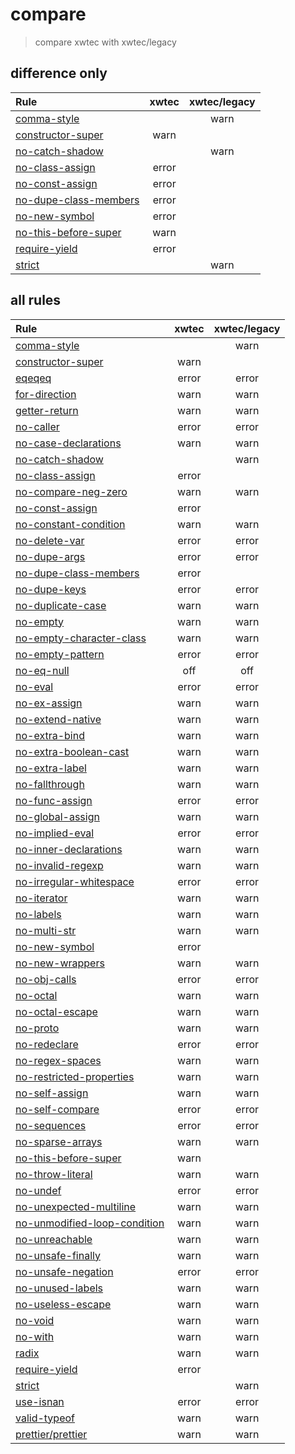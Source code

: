 # compare

> compare xwtec with xwtec/legacy

## difference only

| Rule                                                                         | xwtec | xwtec/legacy |
| :--------------------------------------------------------------------------- | :---: | :----------: |
| [comma-style](https://eslint.org/docs/rules/comma-style)                     |       |     warn     |
| [constructor-super](https://eslint.org/docs/rules/constructor-super)         | warn  |
| [no-catch-shadow](https://eslint.org/docs/rules/no-catch-shadow)             |       |     warn     |
| [no-class-assign](https://eslint.org/docs/rules/no-class-assign)             | error |
| [no-const-assign](https://eslint.org/docs/rules/no-const-assign)             | error |
| [no-dupe-class-members](https://eslint.org/docs/rules/no-dupe-class-members) | error |
| [no-new-symbol](https://eslint.org/docs/rules/no-new-symbol)                 | error |
| [no-this-before-super](https://eslint.org/docs/rules/no-this-before-super)   | warn  |
| [require-yield](https://eslint.org/docs/rules/require-yield)                 | error |
| [strict](https://eslint.org/docs/rules/strict)                               |       |     warn     |

## all rules

| Rule                                                                                       | xwtec | xwtec/legacy |
| :----------------------------------------------------------------------------------------- | :---: | :----------: |
| [comma-style](https://eslint.org/docs/rules/comma-style)                                   |       |     warn     |
| [constructor-super](https://eslint.org/docs/rules/constructor-super)                       | warn  |
| [eqeqeq](https://eslint.org/docs/rules/eqeqeq)                                             | error |    error     |
| [for-direction](https://eslint.org/docs/rules/for-direction)                               | warn  |     warn     |
| [getter-return](https://eslint.org/docs/rules/getter-return)                               | warn  |     warn     |
| [no-caller](https://eslint.org/docs/rules/no-caller)                                       | error |    error     |
| [no-case-declarations](https://eslint.org/docs/rules/no-case-declarations)                 | warn  |     warn     |
| [no-catch-shadow](https://eslint.org/docs/rules/no-catch-shadow)                           |       |     warn     |
| [no-class-assign](https://eslint.org/docs/rules/no-class-assign)                           | error |
| [no-compare-neg-zero](https://eslint.org/docs/rules/no-compare-neg-zero)                   | warn  |     warn     |
| [no-const-assign](https://eslint.org/docs/rules/no-const-assign)                           | error |
| [no-constant-condition](https://eslint.org/docs/rules/no-constant-condition)               | warn  |     warn     |
| [no-delete-var](https://eslint.org/docs/rules/no-delete-var)                               | error |    error     |
| [no-dupe-args](https://eslint.org/docs/rules/no-dupe-args)                                 | error |    error     |
| [no-dupe-class-members](https://eslint.org/docs/rules/no-dupe-class-members)               | error |
| [no-dupe-keys](https://eslint.org/docs/rules/no-dupe-keys)                                 | error |    error     |
| [no-duplicate-case](https://eslint.org/docs/rules/no-duplicate-case)                       | warn  |     warn     |
| [no-empty](https://eslint.org/docs/rules/no-empty)                                         | warn  |     warn     |
| [no-empty-character-class](https://eslint.org/docs/rules/no-empty-character-class)         | warn  |     warn     |
| [no-empty-pattern](https://eslint.org/docs/rules/no-empty-pattern)                         | error |    error     |
| [no-eq-null](https://eslint.org/docs/rules/no-eq-null)                                     |  off  |     off      |
| [no-eval](https://eslint.org/docs/rules/no-eval)                                           | error |    error     |
| [no-ex-assign](https://eslint.org/docs/rules/no-ex-assign)                                 | warn  |     warn     |
| [no-extend-native](https://eslint.org/docs/rules/no-extend-native)                         | warn  |     warn     |
| [no-extra-bind](https://eslint.org/docs/rules/no-extra-bind)                               | warn  |     warn     |
| [no-extra-boolean-cast](https://eslint.org/docs/rules/no-extra-boolean-cast)               | warn  |     warn     |
| [no-extra-label](https://eslint.org/docs/rules/no-extra-label)                             | warn  |     warn     |
| [no-fallthrough](https://eslint.org/docs/rules/no-fallthrough)                             | warn  |     warn     |
| [no-func-assign](https://eslint.org/docs/rules/no-func-assign)                             | error |    error     |
| [no-global-assign](https://eslint.org/docs/rules/no-global-assign)                         | warn  |     warn     |
| [no-implied-eval](https://eslint.org/docs/rules/no-implied-eval)                           | error |    error     |
| [no-inner-declarations](https://eslint.org/docs/rules/no-inner-declarations)               | warn  |     warn     |
| [no-invalid-regexp](https://eslint.org/docs/rules/no-invalid-regexp)                       | warn  |     warn     |
| [no-irregular-whitespace](https://eslint.org/docs/rules/no-irregular-whitespace)           | error |    error     |
| [no-iterator](https://eslint.org/docs/rules/no-iterator)                                   | warn  |     warn     |
| [no-labels](https://eslint.org/docs/rules/no-labels)                                       | warn  |     warn     |
| [no-multi-str](https://eslint.org/docs/rules/no-multi-str)                                 | warn  |     warn     |
| [no-new-symbol](https://eslint.org/docs/rules/no-new-symbol)                               | error |
| [no-new-wrappers](https://eslint.org/docs/rules/no-new-wrappers)                           | warn  |     warn     |
| [no-obj-calls](https://eslint.org/docs/rules/no-obj-calls)                                 | error |    error     |
| [no-octal](https://eslint.org/docs/rules/no-octal)                                         | warn  |     warn     |
| [no-octal-escape](https://eslint.org/docs/rules/no-octal-escape)                           | warn  |     warn     |
| [no-proto](https://eslint.org/docs/rules/no-proto)                                         | warn  |     warn     |
| [no-redeclare](https://eslint.org/docs/rules/no-redeclare)                                 | error |    error     |
| [no-regex-spaces](https://eslint.org/docs/rules/no-regex-spaces)                           | warn  |     warn     |
| [no-restricted-properties](https://eslint.org/docs/rules/no-restricted-properties)         | warn  |     warn     |
| [no-self-assign](https://eslint.org/docs/rules/no-self-assign)                             | warn  |     warn     |
| [no-self-compare](https://eslint.org/docs/rules/no-self-compare)                           | error |    error     |
| [no-sequences](https://eslint.org/docs/rules/no-sequences)                                 | error |    error     |
| [no-sparse-arrays](https://eslint.org/docs/rules/no-sparse-arrays)                         | warn  |     warn     |
| [no-this-before-super](https://eslint.org/docs/rules/no-this-before-super)                 | warn  |
| [no-throw-literal](https://eslint.org/docs/rules/no-throw-literal)                         | warn  |     warn     |
| [no-undef](https://eslint.org/docs/rules/no-undef)                                         | error |    error     |
| [no-unexpected-multiline](https://eslint.org/docs/rules/no-unexpected-multiline)           | warn  |     warn     |
| [no-unmodified-loop-condition](https://eslint.org/docs/rules/no-unmodified-loop-condition) | warn  |     warn     |
| [no-unreachable](https://eslint.org/docs/rules/no-unreachable)                             | warn  |     warn     |
| [no-unsafe-finally](https://eslint.org/docs/rules/no-unsafe-finally)                       | warn  |     warn     |
| [no-unsafe-negation](https://eslint.org/docs/rules/no-unsafe-negation)                     | error |    error     |
| [no-unused-labels](https://eslint.org/docs/rules/no-unused-labels)                         | warn  |     warn     |
| [no-useless-escape](https://eslint.org/docs/rules/no-useless-escape)                       | warn  |     warn     |
| [no-void](https://eslint.org/docs/rules/no-void)                                           | warn  |     warn     |
| [no-with](https://eslint.org/docs/rules/no-with)                                           | warn  |     warn     |
| [radix](https://eslint.org/docs/rules/radix)                                               | warn  |     warn     |
| [require-yield](https://eslint.org/docs/rules/require-yield)                               | error |
| [strict](https://eslint.org/docs/rules/strict)                                             |       |     warn     |
| [use-isnan](https://eslint.org/docs/rules/use-isnan)                                       | error |    error     |
| [valid-typeof](https://eslint.org/docs/rules/valid-typeof)                                 | warn  |     warn     |
| [prettier/prettier](https://github.com/prettier/eslint-plugin-prettier#options)            | warn  |     warn     |
